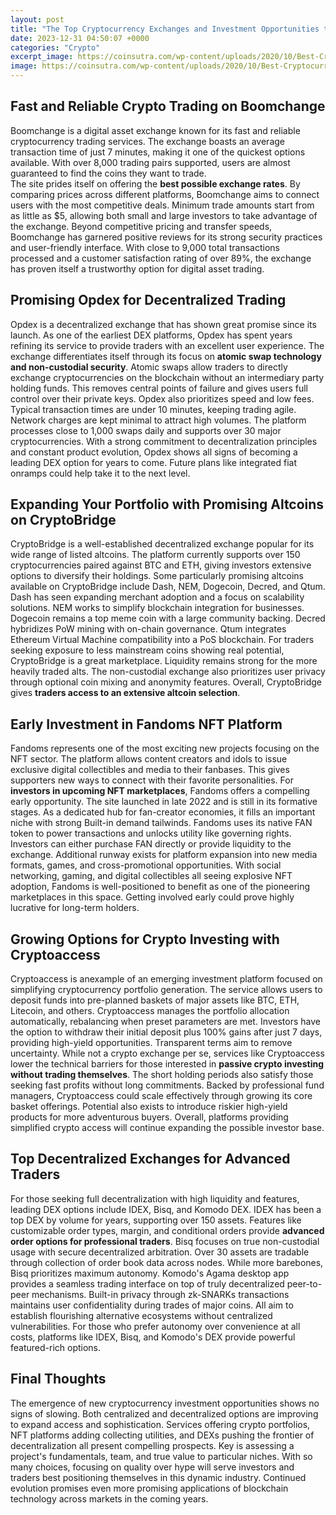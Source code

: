 ```yaml
---
layout: post
title: "The Top Cryptocurrency Exchanges and Investment Opportunities to Watch in 2023"
date: 2023-12-31 04:50:07 +0000
categories: "Crypto"
excerpt_image: https://coinsutra.com/wp-content/uploads/2020/10/Best-Cryptocurrency-Exchanges.jpg
image: https://coinsutra.com/wp-content/uploads/2020/10/Best-Cryptocurrency-Exchanges.jpg
---
```


## Fast and Reliable Crypto Trading on Boomchange
Boomchange is a digital asset exchange known for its fast and reliable cryptocurrency trading services. The exchange boasts an average transaction time of just 7 minutes, making it one of the quickest options available. With over 8,000 trading pairs supported, users are almost guaranteed to find the coins they want to trade.  
The site prides itself on offering the **best possible exchange rates**. By comparing prices across different platforms, Boomchange aims to connect users with the most competitive deals. Minimum trade amounts start from as little as $5, allowing both small and large investors to take advantage of the exchange.
Beyond competitive pricing and transfer speeds, Boomchange has garnered positive reviews for its strong security practices and user-friendly interface. With close to 9,000 total transactions processed and a customer satisfaction rating of over 89%, the exchange has proven itself a trustworthy option for digital asset trading.
## Promising Opdex for Decentralized Trading
Opdex is a decentralized exchange that has shown great promise since its launch. As one of the earliest DEX platforms, Opdex has spent years refining its service to provide traders with an excellent user experience. 
The exchange differentiates itself through its focus on **atomic swap technology and non-custodial security**. Atomic swaps allow traders to directly exchange cryptocurrencies on the blockchain without an intermediary party holding funds. This removes central points of failure and gives users full control over their private keys.
Opdex also prioritizes speed and low fees. Typical transaction times are under 10 minutes, keeping trading agile. Network charges are kept minimal to attract high volumes. The platform processes close to 1,000 swaps daily and supports over 30 major cryptocurrencies.
With a strong commitment to decentralization principles and constant product evolution, Opdex shows all signs of becoming a leading DEX option for years to come. Future plans like integrated fiat onramps could help take it to the next level.
## Expanding Your Portfolio with Promising Altcoins on CryptoBridge
CryptoBridge is a well-established decentralized exchange popular for its wide range of listed altcoins. The platform currently supports over 150 cryptocurrencies paired against BTC and ETH, giving investors extensive options to diversify their holdings.
Some particularly promising altcoins available on CryptoBridge include Dash, NEM, Dogecoin, Decred, and Qtum. Dash has seen expanding merchant adoption and a focus on scalability solutions. NEM works to simplify blockchain integration for businesses. Dogecoin remains a top meme coin with a large community backing. Decred hybridizes PoW mining with on-chain governance. Qtum integrates Ethereum Virtual Machine compatibility into a PoS blockchain.
For traders seeking exposure to less mainstream coins showing real potential, CryptoBridge is a great marketplace. Liquidity remains strong for the more heavily traded alts. The non-custodial exchange also prioritizes user privacy through optional coin mixing and anonymity features. Overall, CryptoBridge gives **traders access to an extensive altcoin selection**.
## Early Investment in Fandoms NFT Platform 
Fandoms represents one of the most exciting new projects focusing on the NFT sector. The platform allows content creators and idols to issue exclusive digital collectibles and media to their fanbases. This gives supporters new ways to connect with their favorite personalities.
For **investors in upcoming NFT marketplaces**, Fandoms offers a compelling early opportunity. The site launched in late 2022 and is still in its formative stages. As a dedicated hub for fan-creator economies, it fills an important niche with strong Built-in demand tailwinds. 
Fandoms uses its native FAN token to power transactions and unlocks utility like governing rights. Investors can either purchase FAN directly or provide liquidity to the exchange. Additional runway exists for platform expansion into new media formats, games, and cross-promotional opportunities. 
With social networking, gaming, and digital collectibles all seeing explosive NFT adoption, Fandoms is well-positioned to benefit as one of the pioneering marketplaces in this space. Getting involved early could prove highly lucrative for long-term holders.
## Growing Options for Crypto Investing with Cryptoaccess 
Cryptoaccess is anexample of an emerging investment platform focused on simplifying cryptocurrency portfolio generation. The service allows users to deposit funds into pre-planned baskets of major assets like BTC, ETH, Litecoin, and others. 
Cryptoaccess manages the portfolio allocation automatically, rebalancing when preset parameters are met. Investors have the option to withdraw their initial deposit plus 100% gains after just 7 days, providing high-yield opportunities. Transparent terms aim to remove uncertainty.
While not a crypto exchange per se, services like Cryptoaccess lower the technical barriers for those interested in **passive crypto investing without trading themselves**. The short holding periods also satisfy those seeking fast profits without long commitments. 
Backed by professional fund managers, Cryptoaccess could scale effectively through growing its core basket offerings. Potential also exists to introduce riskier high-yield products for more adventurous buyers. Overall, platforms providing simplified crypto access will continue expanding the possible investor base.
## Top Decentralized Exchanges for Advanced Traders  
For those seeking full decentralization with high liquidity and features, leading DEX options include IDEX, Bisq, and Komodo DEX. 
IDEX has been a top DEX by volume for years, supporting over 150 assets. Features like customizable order types, margin, and conditional orders provide **advanced order options for professional traders**. 
Bisq focuses on true non-custodial usage with secure decentralized arbitration. Over 30 assets are tradable through collection of order book data across nodes. While more barebones, Bisq prioritizes maximum autonomy.
Komodo's Agama desktop app provides a seamless trading interface on top of truly decentralized peer-to-peer mechanisms. Built-in privacy through zk-SNARKs transactions maintains user confidentiality during trades of major coins.
All aim to establish flourishing alternative ecosystems without centralized vulnerabilities. For those who prefer autonomy over convenience at all costs, platforms like IDEX, Bisq, and Komodo's DEX provide powerful featured-rich options.
## Final Thoughts
The emergence of new cryptocurrency investment opportunities shows no signs of slowing. Both centralized and decentralized options are improving to expand access and sophistication. Services offering crypto portfolios, NFT platforms adding collecting utilities, and DEXs pushing the frontier of decentralization all present compelling prospects. Key is assessing a project's fundamentals, team, and true value to particular niches. With so many choices, focusing on quality over hype will serve investors and traders best positioning themselves in this dynamic industry. Continued evolution promises even more promising applications of blockchain technology across markets in the coming years.